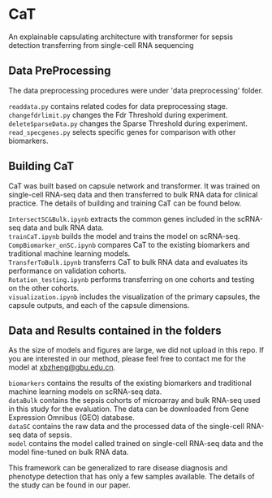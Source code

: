 # CaT
An explainable capsulating architecture with transformer for sepsis detection transferring from single-cell RNA sequencing

## Data PreProcessing 
The data preprocessing procedures were under 'data preprocessing' folder.

`readdata.py` contains related codes for data preprocessing stage.   
`changefdrlimit.py` changes the Fdr Threshold during experiment.   
`deleteSparseData.py` changes the Sparse Threshold during experiment.   
`read_specgenes.py` selects specific genes for comparison with other biomarkers.

## Building CaT
CaT was built based on capsule network and transformer. It was trained on single-cell RNA-seq data and then transferred to bulk RNA data for clinical practice. The details of building and training CaT can be found below.

`IntersectSC&Bulk.ipynb` extracts the common genes included in the scRNA-seq data and bulk RNA data.   
`trainCaT.ipynb` builds the model and trains the model on scRNA-seq.   
`CompBiomarker_onSC.ipynb` compares CaT to the existing biomarkers and traditional machine learning models.   
`TransferToBulk.ipynb` transferrs CaT to bulk RNA data and evaluates its performance on validation cohorts.   
`Rotation_testing.ipynb` performs transferring on one cohorts and testing on the other cohorts.   
`visualization.ipynb` includes the visualization of the primary capsules, the capsule outputs, and each of the capsule dimensions.  

## Data and Results contained in the folders
As the size of models and figures are large,  we did not upload in this repo. If you are interested in our method, please feel free to contact me for the model at xbzheng@gbu.edu.cn.

`biomarkers` contains the results of the existing biomarkers and traditional machine learning models on scRNA-seq data.   
`dataBulk` contains the sepsis cohorts of microarray and bulk RNA-seq used in this study for the evaluation. The data can be downloaded from Gene Expression Omnibus (GEO) database.   
`dataSC` contains the raw data and the processed data of the single-cell RNA-seq data of sepsis.   
`model` contains the model called trained on single-cell RNA-seq data and the model fine-tuned on bulk RNA data.   
    
This framework can be generalized to rare disease diagnosis and phenotype detection that has only a few samples available. The details of the study can be found in our paper.
